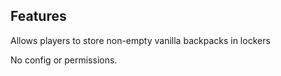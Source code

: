 ## Features

Allows players to store non-empty vanilla backpacks in lockers

No config or permissions.
